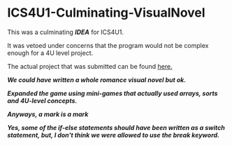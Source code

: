 # ICS4U1-Culminating-VisualNovel

This was a culminating ***IDEA*** for ICS4U1.

It was vetoed under concerns that the program would not be complex enough for a 4U level project.

The actual project that was submitted can be found [here.](https://github.com/protoconal/ICS4U1-Culminating-Dungeon)

***We could have written a whole romance visual novel but ok.***

***Expanded the game using mini-games that actually used arrays, sorts and 4U-level concepts.***

***Anyways, a mark is a mark***

***Yes, some of the if-else statements should have been written as a switch statement, but, I don't think we were allowed to use the break keyword.***
